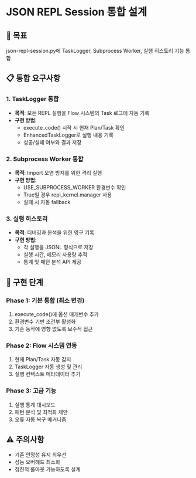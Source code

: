 # JSON REPL Session 통합 설계

## 🎯 목표
json-repl-session.py에 TaskLogger, Subprocess Worker, 실행 히스토리 기능 통합

## 📋 통합 요구사항

### 1. TaskLogger 통합
- **목적**: 모든 REPL 실행을 Flow 시스템의 Task 로그에 자동 기록
- **구현 방법**:
  - execute_code() 시작 시 현재 Plan/Task 확인
  - EnhancedTaskLogger로 실행 내용 기록
  - 성공/실패 여부와 결과 저장

### 2. Subprocess Worker 통합  
- **목적**: Import 오염 방지를 위한 격리 실행
- **구현 방법**:
  - USE_SUBPROCESS_WORKER 환경변수 확인
  - True일 경우 repl_kernel.manager 사용
  - 실패 시 자동 fallback

### 3. 실행 히스토리
- **목적**: 디버깅과 분석을 위한 영구 기록
- **구현 방법**:
  - 각 실행을 JSONL 형식으로 저장
  - 실행 시간, 메모리 사용량 추적
  - 통계 및 패턴 분석 API 제공

## 🔧 구현 단계

### Phase 1: 기본 통합 (최소 변경)
1. execute_code()에 옵션 매개변수 추가
2. 환경변수 기반 조건부 활성화
3. 기존 동작에 영향 없도록 보수적 접근

### Phase 2: Flow 시스템 연동
1. 현재 Plan/Task 자동 감지
2. TaskLogger 자동 생성 및 관리
3. 실행 컨텍스트 메타데이터 추가

### Phase 3: 고급 기능
1. 실행 통계 대시보드
2. 패턴 분석 및 최적화 제안
3. 오류 자동 복구 메커니즘

## ⚠️ 주의사항
- 기존 안정성 유지 최우선
- 성능 오버헤드 최소화
- 점진적 롤아웃 가능하도록 설계
